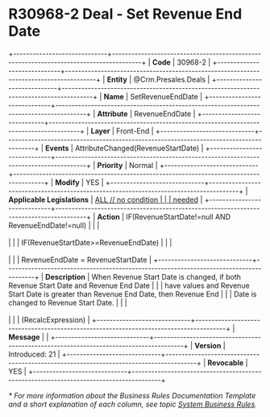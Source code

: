 ﻿---
erp.type: front-end-business-rule
erp.entity: Crm.Presales.Deals
---

# R30968-2 Deal - Set Revenue End Date
+-----------------------------+---------------------------------------------------------------------------------------+
| **Code**                    | 30968-2                                                                               |
+-----------------------------+---------------------------------------------------------------------------------------+
| **Entity**                  | @Crm.Presales.Deals                                                                   |
+-----------------------------+---------------------------------------------------------------------------------------+
| **Name**                    | SetRevenueEndDate                                                                     |
+-----------------------------+---------------------------------------------------------------------------------------+
| **Attribute**               | RevenueEndDate                                                                        |
+-----------------------------+---------------------------------------------------------------------------------------+
| **Layer**                   | Front-End                                                                             |
+-----------------------------+---------------------------------------------------------------------------------------+
| **Events**                  | AttributeChanged(RevenueStartDate)                                                    |
+-----------------------------+---------------------------------------------------------------------------------------+
| **Priority**                | Normal                                                                                |
+-----------------------------+---------------------------------------------------------------------------------------+
| **Modify**                  | YES                                                                                   |
+-----------------------------+---------------------------------------------------------------------------------------+
| **Applicable Legislations** | [ALL // no condition                                                                  |
|                             | needed](xref:applicable-legislations)                                                 |
+-----------------------------+---------------------------------------------------------------------------------------+
| **Action**                  | IF(RevenueStartDate!=null AND RevenueEndDate!=null)                                   |
|                             | <br/><br/>                                                                            |
|                             | IF(RevenueStartDate\>=RevenueEndDate)                                                 |
|                             | <br/><br/>                                                                            |
|                             | RevenueEndDate = RevenueStartDate                                                     |
+-----------------------------+---------------------------------------------------------------------------------------+
| **Description**             | When Revenue Start Date is changed, if both Revenue Start Date and Revenue End Date   |
|                             | have values and Revenue Start Date is greater than Revenue End Date, then Revenue End |
|                             | Date is changed to Revenue Start Date.                                                |
|                             | <br/><br/>                                                                            |
|                             | (RecalcExpression)                                                                    |
+-----------------------------+---------------------------------------------------------------------------------------+
| **Message**                 |                                                                                       |
+-----------------------------+---------------------------------------------------------------------------------------+
| **Version**                 | Introduced: 21                                                                        |
+-----------------------------+---------------------------------------------------------------------------------------+
| **Revocable**               | YES                                                                                   |
+-----------------------------+---------------------------------------------------------------------------------------+

*\* For more information about the Business Rules Documentation Template and a short explanation of each column, see
topic [System Business Rules](../templates/template-description-system-business-rules.md).*
